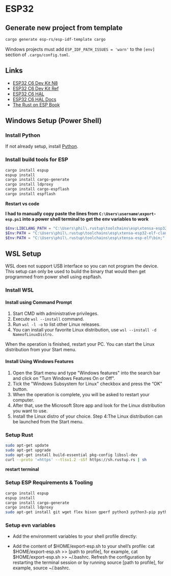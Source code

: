 # ESP32

## Generate new project from template
```bash
cargo generate esp-rs/esp-idf-template cargo
```

Windows projects must add `ESP_IDF_PATH_ISSUES = 'warn'` to the `[env]` section of `.cargo/config.toml`.

## Links

* [ESP32 C6 Dev Kit N8](https://www.waveshare.com/esp32-c6-dev-kit-n8.htm)
* [ESP32 C6 Dev Kit Ref](https://docs.espressif.com/projects/espressif-esp-dev-kits/en/latest/esp32c6/esp32-c6-devkitc-1/user_guide.html#hardware-reference)
* [ESP32 C6 HAL](https://github.com/esp-rs/esp-hal/tree/main/esp32c6-hal)
* [ESP32 C6 HAL Docs](https://docs.rs/esp32c6-hal/latest/esp32c6_hal/)
* [The Rust on ESP Book](https://esp-rs.github.io/book/overview/using-the-standard-library.html)

## Windows Setup (Power Shell)

### Install Python

If not already setup, install [Python](https://www.python.org/downloads/windows/).

### Install build tools for ESP
```bash
cargo install espup
espup install
cargo install cargo-generate
cargo install ldproxy
cargo install cargo-espflash
cargo install espflash
```
**Restart vs code**

**I had to manually copy paste the lines from `C:\Users\username\export-esp.ps1` into a power shell terminal to get the env variables to work**

```powershell
$Env:LIBCLANG_PATH = "C:\Users\phil\.rustup\toolchains\esp\xtensa-esp32-elf-clang\esp-clang\bin\libclang.dll"
$Env:PATH = "C:\Users\phil\.rustup\toolchains\esp\xtensa-esp32-elf-clang\esp-clang\bin;" + $Env:PATH
$Env:PATH = "C:\Users\phil\.rustup\toolchains\esp\xtensa-esp-elf\bin;" + $Env:PATH
```

## WSL Setup

WSL does not support USB interface so you can not program the device.  This setup can only be used to build the binary that would then get programmed from power shell using espflash.

### **Install WSL**

#### Install using Command Prompt

1. Start CMD with administrative privileges.
2. Execute `wsl --install` command.
3. Run `wsl -l -o` to list other Linux releases.
4. You can install your favorite Linux distribution, use `wsl --install -d NameofLinuxDistro.`

When the operation is finished, restart your PC. You can start the Linux distribution from your Start menu.

#### Install Using Windows Features
1. Open the Start menu and type "Windows features" into the search bar and click on "Turn Windows Features On or Off".
2. Tick the "Windows Subsystem for Linux" checkbox and press the “OK” button.
3. When the operation is complete, you will be asked to restart your computer.
4. After that, use the Microsoft Store app and look for the Linux distribution you want to use.
5. Install the Linux distro of your choice.
Step 4:The Linux distribution can be launched from the Start menu.


### Setup Rust
```bash
sudo apt-get update
sudo apt-get upgrade
sudo apt-get install build-essential pkg-config libssl-dev
curl --proto '=https' --tlsv1.2 -sSf https://sh.rustup.rs | sh
```
**restart terminal**

### Setup ESP Requirements & Tooling
```bash
cargo install espup
espup install
cargo install cargo-generate
cargo install ldproxy
sudo apt-get install git wget flex bison gperf python3 python3-pip python3-venv cmake ninja-build ccache libffi-dev libssl-dev dfu-util libusb-1.0-0
```

### Setup evn variables

* Add the environment variables to your shell profile directly:

* Add the content of $HOME/export-esp.sh to your shell’s profile: cat $HOME/export-esp.sh >> [path to profile], for example, cat $HOME/export-esp.sh >> ~/.bashrc.
Refresh the configuration by restarting the terminal session or by running source [path to profile], for example, source ~/.bashrc.